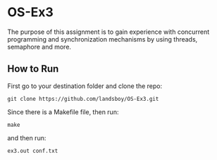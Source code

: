 # OS-Ex3
The purpose of this assignment is to gain experience with concurrent
programming and synchronization mechanisms by using threads, semaphore and more.

## How to Run
First go to your destination folder and clone the repo:
```
git clone https://github.com/landsboy/OS-Ex3.git
```
Since there is a Makefile file, then run:
```
make
```
and then run:
```
ex3.out conf.txt
```
